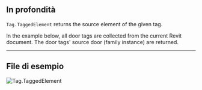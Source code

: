 ## In profondità
`Tag.TaggedElement` returns the source element of the given tag.

In the example below, all door tags are collected from the current Revit document. The door tags' source door (family instance) are returned.
___
## File di esempio

![Tag.TaggedElement](./Revit.Elements.Tag.TaggedElement_img.jpg)
